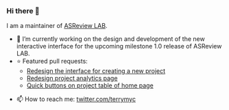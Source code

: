 ### Hi there 👋

I am a maintainer of [ASReview LAB](https://github.com/asreview/asreview).

- 🔭 I’m currently working on the design and development of the new interactive interface for the upcoming milestone 1.0 release of ASReview LAB.
- :star: Featured pull requests:
  - [Redesign the interface for creating a new project](https://github.com/asreview/asreview/pull/852)
  - [Redesign project analytics page](https://github.com/asreview/asreview/pull/803)
  - [Quick buttons on project table of home page](https://github.com/asreview/asreview/pull/811)
<!-- - 🌱 I’m currently learning ... -->
<!-- - 👯 I’m looking to collaborate on ... -->
<!-- - 🤔 I’m looking for help with ... -->
<!-- - 💬 Ask me about ... -->
- 📫 How to reach me: [twitter.com/terrymyc](https://twitter.com/terrymyc)
<!-- - 😄 Pronouns: ... -->
<!-- - ⚡ Fun fact: ... -->
